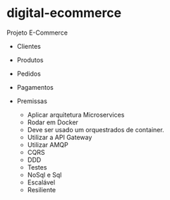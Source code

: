 # digital-ecommerce

Projeto E-Commerce

- Clientes
- Produtos
- Pedidos
- Pagamentos

- Premissas
    - Aplicar arquitetura Microservices
    - Rodar em Docker
    - Deve ser usado um orquestrados de container.
    - Utilizar a API Gateway
    - Utilizar AMQP
    - CQRS
    - DDD
    - Testes
    - NoSql e Sql
    - Escalável
    - Resiliente
